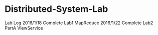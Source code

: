 # Distributed-System-Lab
Lab Log
2016/1/18 Complete Lab1 MapReduce
2016/1/22 Complete Lab2 PartA ViewService
